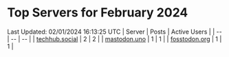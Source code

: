 # Top Servers for February 2024
Last Updated: 02/01/2024 16:13:25 UTC
| Server | Posts | Active Users |
| -- | -- | -- |
| [techhub.social](https://techhub.social/tags/PowerShell) | 2 | 2 |
| [mastodon.uno](https://mastodon.uno/tags/PowerShell) | 1 | 1 |
| [fosstodon.org](https://fosstodon.org/tags/PowerShell) | 1 | 1 |
